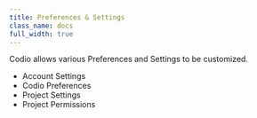 ```yaml
---
title: Preferences & Settings
class_name: docs
full_width: true
---
```


Codio allows various Preferences and Settings to be customized.

- Account Settings
- Codio Preferences
- Project Settings
- Project Permissions

